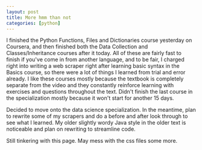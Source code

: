 ```yaml
---
layout: post
title: More hmm than not
categories: [python]
---
```


I finished the Python Functions, Files and Dictionaries course yesterday on Coursera, and then finished both the Data Collection and Classes/Inheritance courses after it today. All of these are fairly fast to finish if you've come in from another language, and to be fair, I charged right into writing a web scraper right after learning basic syntax in the Basics course, so there were a lot of things I learned from trial and error already. I like these courses mostly because the textbook is completely separate from the video and they constantly reinforce learning with exercises and questions throughout the text. Didn't finish the last course in the specialization mostly because it won't start for another 15 days.

Decided to move onto the data science specialization. In the meantime, plan to rewrite some of my scrapers and do a before and after look through to see what I learned. My older slightly wordy Java style in the older text is noticeable and plan on rewriting to streamline code.

Still tinkering with this page. May mess with the css files some more.